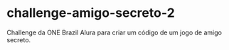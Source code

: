 # challenge-amigo-secreto-2
Challenge da ONE Brazil Alura para criar um código de um jogo de amigo secreto.
